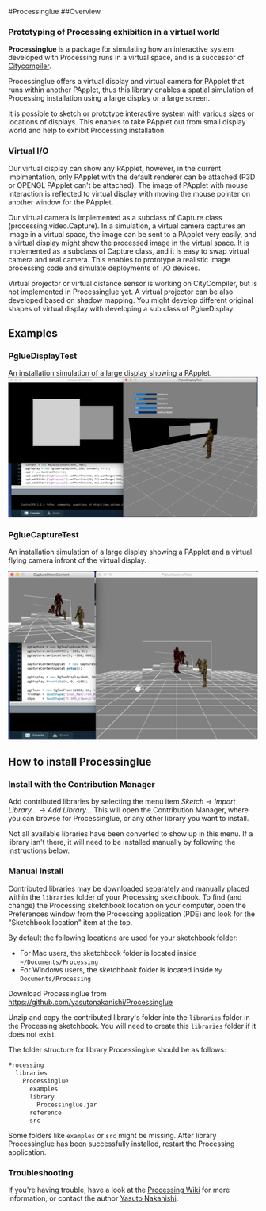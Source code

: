 #Processinglue
##Overview

### Prototyping of Processing exhibition in a virtual world
**Processinglue** is a package for simulating how an interactive system developed with Processing runs in a virtual space, and is a successor of [Citycompiler](https://github.com/yasutonakanishi/CC4p52).  

Processinglue offers a virtual display and virtual camera for PApplet that runs within another PApplet, thus this library enables a spatial simulation of Processing installation using a large display or a large screen.

It is possible to sketch or prototype interactive system with various sizes or locations of displays. This enables to take PApplet out from small display world and help to exhibit Processing installation. 

### Virtual I/O

Our virtual display can show any PApplet, however, in the current implmentation, only PApplet with the default renderer can be attached (P3D or OPENGL PApplet can't be attached). The image of  PApplet with mouse interaction is reflected to virtual display with moving the mouse pointer on another window for the PApplet. 

Our virtual camera is implemented as a subclass of Capture class (processing.video.Capture). In a simulation, a virtual camera captures an image in a virtual space, the image can be sent to a PApplet very easily, and a virtual display might show the processed image in the virtual space. It is implemented as a subclass of Capture class, and it is easy to swap virtual camera and real camera. This enables to prototype a realistic image processing code and simulate deployments of I/O devices.

Virtual projector or virtual distance sensor is working on CityCompiler, but is not implemented in Processinglue yet. A virtual projector can be also developed based on shadow mapping. You might develop different original shapes of virtual display with developing a sub class of PglueDisplay.

## Examples ##

### PglueDisplayTest

An installation simulation of a large display showing a PApplet.
![PglueDisplayTest](./images/PglueDisplayTest.png)

### PglueCaptureTest
An installation simulation of a large display showing a PApplet and a virtual flying camera infront of the virtual display.

![PglueCaptureTest](./images/PglueCaptureTest.png)


## How to install Processinglue

### Install with the Contribution Manager

Add contributed libraries by selecting the menu item _Sketch_ → _Import Library..._ → _Add Library..._ This will open the Contribution Manager, where you can browse for Processinglue, or any other library you want to install.

Not all available libraries have been converted to show up in this menu. If a library isn't there, it will need to be installed manually by following the instructions below.

### Manual Install

Contributed libraries may be downloaded separately and manually placed within the `libraries` folder of your Processing sketchbook. To find (and change) the Processing sketchbook location on your computer, open the Preferences window from the Processing application (PDE) and look for the "Sketchbook location" item at the top.

By default the following locations are used for your sketchbook folder: 
  * For Mac users, the sketchbook folder is located inside `~/Documents/Processing` 
  * For Windows users, the sketchbook folder is located inside `My Documents/Processing`

Download Processinglue from https://github.com/yasutonakanishi/Processinglue

Unzip and copy the contributed library's folder into the `libraries` folder in the Processing sketchbook. You will need to create this `libraries` folder if it does not exist.

The folder structure for library Processinglue should be as follows:

```
Processing
  libraries
    Processinglue
      examples
      library
        Processinglue.jar
      reference
      src
```
             
Some folders like `examples` or `src` might be missing. After library Processinglue has been successfully installed, restart the Processing application.

### Troubleshooting

If you're having trouble, have a look at the [Processing Wiki](https://github.com/processing/processing/wiki/How-to-Install-a-Contributed-Library) for more information, or contact the author [Yasuto Nakanishi](https://github.com/yasutonakanishi/).

